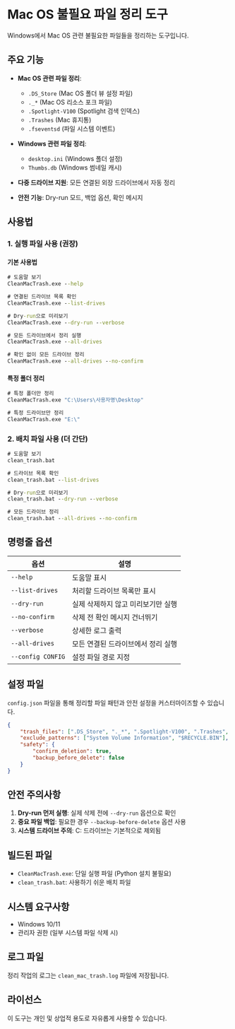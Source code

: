 # Mac OS 불필요 파일 정리 도구

Windows에서 Mac OS 관련 불필요한 파일들을 정리하는 도구입니다.

## 주요 기능

- **Mac OS 관련 파일 정리**:
  - `.DS_Store` (Mac OS 폴더 뷰 설정 파일)
  - `._*` (Mac OS 리소스 포크 파일)
  - `.Spotlight-V100` (Spotlight 검색 인덱스)
  - `.Trashes` (Mac 휴지통)
  - `.fseventsd` (파일 시스템 이벤트)

- **Windows 관련 파일 정리**:
  - `desktop.ini` (Windows 폴더 설정)
  - `Thumbs.db` (Windows 썸네일 캐시)

- **다중 드라이브 지원**: 모든 연결된 외장 드라이브에서 자동 정리
- **안전 기능**: Dry-run 모드, 백업 옵션, 확인 메시지

## 사용법

### 1. 실행 파일 사용 (권장)

#### 기본 사용법
```cmd
# 도움말 보기
CleanMacTrash.exe --help

# 연결된 드라이브 목록 확인
CleanMacTrash.exe --list-drives

# Dry-run으로 미리보기
CleanMacTrash.exe --dry-run --verbose

# 모든 드라이브에서 정리 실행
CleanMacTrash.exe --all-drives

# 확인 없이 모든 드라이브 정리
CleanMacTrash.exe --all-drives --no-confirm
```

#### 특정 폴더 정리
```cmd
# 특정 폴더만 정리
CleanMacTrash.exe "C:\Users\사용자명\Desktop"

# 특정 드라이브만 정리
CleanMacTrash.exe "E:\"
```

### 2. 배치 파일 사용 (더 간단)

```cmd
# 도움말 보기
clean_trash.bat

# 드라이브 목록 확인
clean_trash.bat --list-drives

# Dry-run으로 미리보기
clean_trash.bat --dry-run --verbose

# 모든 드라이브 정리
clean_trash.bat --all-drives --no-confirm
```

## 명령줄 옵션

| 옵션 | 설명 |
|------|------|
| `--help` | 도움말 표시 |
| `--list-drives` | 처리할 드라이브 목록만 표시 |
| `--dry-run` | 실제 삭제하지 않고 미리보기만 실행 |
| `--no-confirm` | 삭제 전 확인 메시지 건너뛰기 |
| `--verbose` | 상세한 로그 출력 |
| `--all-drives` | 모든 연결된 드라이브에서 정리 실행 |
| `--config CONFIG` | 설정 파일 경로 지정 |

## 설정 파일

`config.json` 파일을 통해 정리할 파일 패턴과 안전 설정을 커스터마이즈할 수 있습니다.

```json
{
    "trash_files": [".DS_Store", "._*", ".Spotlight-V100", ".Trashes", ".fseventsd"],
    "exclude_patterns": ["System Volume Information", "$RECYCLE.BIN"],
    "safety": {
        "confirm_deletion": true,
        "backup_before_delete": false
    }
}
```

## 안전 주의사항

1. **Dry-run 먼저 실행**: 실제 삭제 전에 `--dry-run` 옵션으로 확인
2. **중요 파일 백업**: 필요한 경우 `--backup-before-delete` 옵션 사용
3. **시스템 드라이브 주의**: C: 드라이브는 기본적으로 제외됨

## 빌드된 파일

- `CleanMacTrash.exe`: 단일 실행 파일 (Python 설치 불필요)
- `clean_trash.bat`: 사용하기 쉬운 배치 파일

## 시스템 요구사항

- Windows 10/11
- 관리자 권한 (일부 시스템 파일 삭제 시)

## 로그 파일

정리 작업의 로그는 `clean_mac_trash.log` 파일에 저장됩니다.

## 라이선스

이 도구는 개인 및 상업적 용도로 자유롭게 사용할 수 있습니다.
